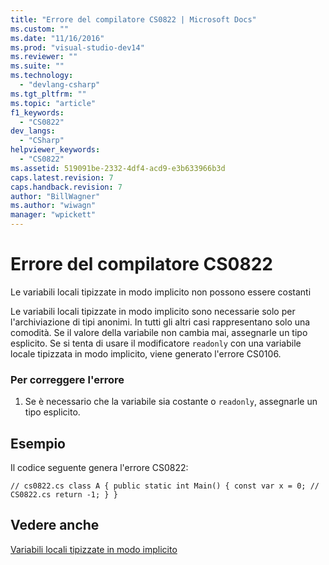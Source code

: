 ```yaml
---
title: "Errore del compilatore CS0822 | Microsoft Docs"
ms.custom: ""
ms.date: "11/16/2016"
ms.prod: "visual-studio-dev14"
ms.reviewer: ""
ms.suite: ""
ms.technology: 
  - "devlang-csharp"
ms.tgt_pltfrm: ""
ms.topic: "article"
f1_keywords: 
  - "CS0822"
dev_langs: 
  - "CSharp"
helpviewer_keywords: 
  - "CS0822"
ms.assetid: 519091be-2332-4df4-acd9-e3b633966b3d
caps.latest.revision: 7
caps.handback.revision: 7
author: "BillWagner"
ms.author: "wiwagn"
manager: "wpickett"
---
```

# Errore del compilatore CS0822
Le variabili locali tipizzate in modo implicito non possono essere costanti  
  
 Le variabili locali tipizzate in modo implicito sono necessarie solo per l'archiviazione di tipi anonimi. In tutti gli altri casi rappresentano solo una comodità. Se il valore della variabile non cambia mai, assegnarle un tipo esplicito. Se si tenta di usare il modificatore `readonly` con una variabile locale tipizzata in modo implicito, viene generato l'errore CS0106.  
  
### Per correggere l'errore  
  
1.  Se è necessario che la variabile sia costante o `readonly`, assegnarle un tipo esplicito.  
  
## Esempio  
 Il codice seguente genera l'errore CS0822:  
  
```  
// cs0822.cs class A { public static int Main() { const var x = 0; // CS0822.cs return -1; } }  
```  
  
## Vedere anche  
 [Variabili locali tipizzate in modo implicito](/dotnet/csharp/programming-guide/classes-and-structs/implicitly-typed-local-variables)
